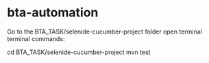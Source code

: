 # bta-automation

Go to the BTA_TASK/selenide-cucumber-project folder
open terminal 
terminal commands:


cd BTA_TASK/selenide-cucumber-project
mvn test

